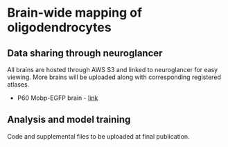 # Brain-wide mapping of oligodendrocytes

## Data sharing through neuroglancer
All brains are hosted through AWS S3 and linked to neuroglancer for easy viewing. More brains will be uploaded along with corresponding registered atlases. 

- P60 Mobp-EGFP brain - [link](https://neuroglancer-demo.appspot.com/#!%7B%22dimensions%22:%7B%22x%22:%5B0.000001152035240378141%2C%22m%22%5D%2C%22y%22:%5B0.000001152035240378141%2C%22m%22%5D%2C%22z%22:%5B0.000005%2C%22m%22%5D%7D%2C%22position%22:%5B5178.75830078125%2C5399.13671875%2C-1108.5%5D%2C%22crossSectionScale%22:3.320116922736549%2C%22projectionScale%22:16384%2C%22layers%22:%5B%7B%22type%22:%22image%22%2C%22source%22:%7B%22url%22:%22n5://https://xu-bergles-oligo-maps.s3.amazonaws.com/M260_MoE_P60/setup0/timepoint0/%22%2C%22transform%22:%7B%22matrix%22:%5B%5B1%2C0%2C0%2C0%5D%2C%5B0%2C1%2C0%2C0%5D%2C%5B0%2C0%2C-1%2C0%5D%5D%2C%22outputDimensions%22:%7B%22x%22:%5B0.000001152035240378141%2C%22m%22%5D%2C%22y%22:%5B0.000001152035240378141%2C%22m%22%5D%2C%22z%22:%5B0.000005%2C%22m%22%5D%7D%7D%7D%2C%22tab%22:%22source%22%2C%22shaderControls%22:%7B%22normalized%22:%7B%22range%22:%5B0%2C1102%5D%7D%7D%2C%22name%22:%22timepoint0%22%7D%5D%2C%22selectedLayer%22:%7B%22size%22:309%2C%22visible%22:true%2C%22layer%22:%22timepoint0%22%7D%2C%22layout%22:%22xy%22%7D)

## Analysis and model training
Code and supplemental files to be uploaded at final publication.

            
            
